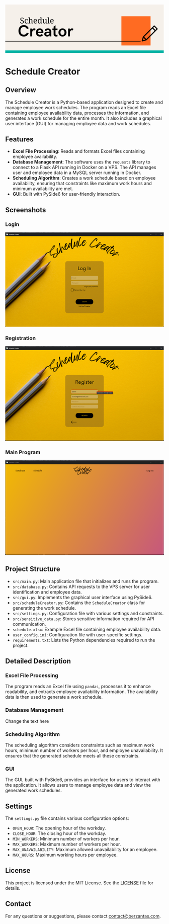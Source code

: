 ![](img/ScheduleCreator.png)
# Schedule Creator

## Overview
The Schedule Creator is a Python-based application designed to create and manage employee work schedules. The program reads an Excel file containing employee availability data, processes the information, and generates a work schedule for the entire month. It also includes a graphical user interface (GUI) for managing employee data and work schedules.

## Features
- **Excel File Processing**: Reads and formats Excel files containing employee availability.
- **Database Management**: The software uses the `requests` library to connect to a Flask API running in Docker on a VPS. The API manages user and employee data in a MySQL server running in Docker.
- **Scheduling Algorithm**: Creates a work schedule based on employee availability, ensuring that constraints like maximum work hours and minimum availability are met.
- **GUI**: Built with PySide6 for user-friendly interaction.

## Screenshots
### Login
![](img/screenshots/login.png)

### Registration
![](img/screenshots/registration.png)

### Main Program
![](img/screenshots/mainprogram.png)

## Project Structure
- `src/main.py`: Main application file that initializes and runs the program.
- `src/database.py`: Contains API requests to the VPS server for user identification and employee data.
- `src/gui.py`: Implements the graphical user interface using PySide6.
- `src/scheduleCreator.py`: Contains the `ScheduleCreator` class for generating the work schedule.
- `src/settings.py`: Configuration file with various settings and constraints.
- `src/sensitive_data.py`: Stores sensitive information required for API communication.
- `schedule.xlsx`: Example Excel file containing employee availability data.
- `user_config.ini`: Configuration file with user-specific settings.
- `requirements.txt`: Lists the Python dependencies required to run the project.

## Detailed Description
### Excel File Processing
The program reads an Excel file using `pandas`, processes it to enhance readability, and extracts employee availability information. The availability data is then used to generate a work schedule.

### Database Management
Change the text here

### Scheduling Algorithm
The scheduling algorithm considers constraints such as maximum work hours, minimum number of workers per hour, and employee unavailability. It ensures that the generated schedule meets all these constraints.

### GUI
The GUI, built with PySide6, provides an interface for users to interact with the application. It allows users to manage employee data and view the generated work schedules.

## Settings
The `settings.py` file contains various configuration options:
- `OPEN_HOUR`: The opening hour of the workday.
- `CLOSE_HOUR`: The closing hour of the workday.
- `MIN_WORKERS`: Minimum number of workers per hour.
- `MAX_WORKERS`: Maximum number of workers per hour.
- `MAX_UNAVAILABILITY`: Maximum allowed unavailability for an employee.
- `MAX_HOURS`: Maximum working hours per employee.

## License
This project is licensed under the MIT License. See the [LICENSE](LICENSE) file for details.

## Contact
For any questions or suggestions, please contact [contact@berzantas.com](mailto:contact@berzantas.com).
